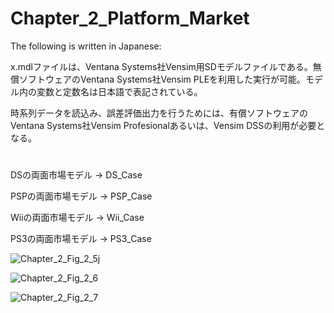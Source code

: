 # Chapter_2_Platform_Market
The following is written in Japanese:

x.mdlファイルは、Ventana Systems社Vensim用SDモデルファイルである。無償ソフトウェアのVentana Systems社Vensim PLEを利用した実行が可能。モデル内の変数と定数名は日本語で表記されている。

時系列データを読込み、誤差評価出力を行うためには、有償ソフトウェアのVentana Systems社Vensim Profesionalあるいは、Vensim DSSの利用が必要となる。
#
DSの両面市場モデル -> DS_Case

PSPの両面市場モデル -> PSP_Case

Wiiの両面市場モデル -> Wii_Case

PS3の両面市場モデル -> PS3_Case

![Chapter_2_Fig_2_5j](https://github.com/user-attachments/assets/d12d5f89-99b0-4c3a-8c46-f7b9207ce92d)

![Chapter_2_Fig_2_6](https://github.com/user-attachments/assets/982b9f36-cf9d-4cdf-b2bb-5d6e819f969e)

![Chapter_2_Fig_2_7](https://github.com/user-attachments/assets/b1b586fa-07fc-4d8b-9ba1-d73440ef84bf)
